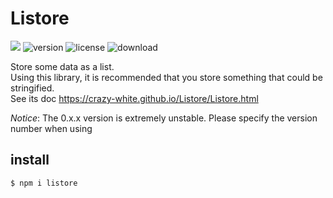 # Listore

[![](https://badgen.net/packagephobia/install/listore)](https://packagephobia.com/result?p=listore)
![version](https://img.shields.io/npm/v/listore)
![license](https://img.shields.io/npm/l/listore)
![download](https://img.shields.io/npm/dt/listore)

Store some data as a list.  
Using this library, it is recommended that you store something that could be stringified.  
See its doc <https://crazy-white.github.io/Listore/Listore.html>

_Notice_: The 0.x.x version is extremely unstable. Please specify the version number when using

## install

```sh
$ npm i listore
```
